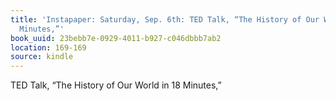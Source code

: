 ```yaml
---
title: 'Instapaper: Saturday, Sep. 6th: TED Talk, “The History of Our World in 18
  Minutes,”'
book_uuid: 23bebb7e-0929-4011-b927-c046dbbb7ab2
location: 169-169
source: kindle
---
```


TED Talk, “The History of Our World in 18 Minutes,”